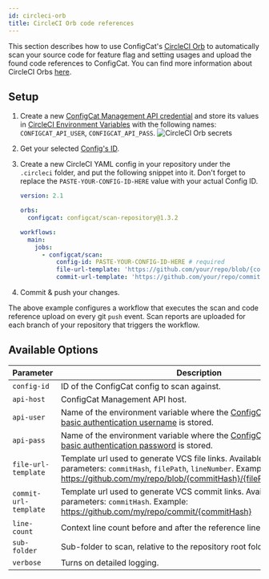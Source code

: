 ```yaml
---
id: circleci-orb
title: CircleCI Orb code references
---
```


This section describes how to use ConfigCat's <a target="_blank" href="https://circleci.com/developer/orbs/orb/configcat/scan-repository">CircleCI Orb</a>
to automatically scan your source code for feature flag and setting usages and upload the found code references to ConfigCat. 
You can find more information about CircleCI Orbs <a target="_blank" href="https://circleci.com/orbs/">here</a>.

## Setup
1. Create a new <a target="_blank" href="https://app.configcat.com/my-account/public-api-credentials">ConfigCat Management API credential</a> and store its values in <a target="_blank" href="https://circleci.com/docs/2.0/env-vars/#setting-an-environment-variable-in-a-project">CircleCI Environment Variables</a> with the following names: `CONFIGCAT_API_USER`, `CONFIGCAT_API_PASS`.
    <img class="bordered" src="/docs/assets/cli/scan/cco_secrets.png" alt="CircleCI Orb secrets" />

2. Get your selected [Config's ID](/docs/advanced/code-references/overview#config-id).

3. Create a new CircleCI YAML config in your repository under the `.circleci` folder, and put the following snippet into it. 
   Don't forget to replace the `PASTE-YOUR-CONFIG-ID-HERE` value with your actual Config ID.
    ```yaml
    version: 2.1

    orbs:
      configcat: configcat/scan-repository@1.3.2

    workflows:
      main:
        jobs:
          - configcat/scan:
              config-id: PASTE-YOUR-CONFIG-ID-HERE # required
              file-url-template: 'https://github.com/your/repo/blob/{commitHash}/{filePath}#L{lineNumber}' # optional, used to generate links to your repository
              commit-url-template: 'https://github.com/your/repo/commit/{commitHash}' # optional, used to generate links to your repository
    ```

4. Commit & push your changes.

The above example configures a workflow that executes the scan and code reference upload on every git `push` event.
Scan reports are uploaded for each branch of your repository that triggers the workflow.

## Available Options

| Parameter             | Description                                                                | Required   | Default             |
| --------------------- | -------------------------------------------------------------------------- | ---------- | ------------------- |
| `config-id`           | ID of the ConfigCat config to scan against.                                | &#9745;    |                     |
| `api-host`            | ConfigCat Management API host.                                             |            | `api.configcat.com` |
| `api-user`            | Name of the environment variable where the <a target="_blank" href="https://app.configcat.com/my-account/public-api-credentials">ConfigCat Management API basic authentication username</a> is stored.                                                                                              |            | CONFIGCAT_API_USER  |
| `api-pass`            | Name of the environment variable where the <a target="_blank" href="https://app.configcat.com/my-account/public-api-credentials">ConfigCat Management API basic authentication password</a> is stored.                                                                                              |            | CONFIGCAT_API_PASS  |
| `file-url-template`   | Template url used to generate VCS file links. Available template parameters: `commitHash`, `filePath`, `lineNumber`. Example: https://github.com/my/repo/blob/{commitHash}/{filePath}#L{lineNumber}                           |            |                     |
| `commit-url-template` | Template url used to generate VCS commit links. Available template parameters: `commitHash`. Example: https://github.com/my/repo/commit/{commitHash}                                                                      |            |                     |
| `line-count`          | Context line count before and after the reference line. (min: 1, max: 10)  |            | 4                   |
| `sub-folder`          | Sub-folder to scan, relative to the repository root folder.                |            |                     |
| `verbose`             | Turns on detailed logging.                                                 |            | false               |

